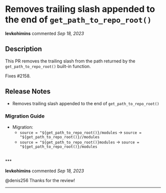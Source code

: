# Removes trailing slash appended to the end of `get_path_to_repo_root()`

**levkohimins** commented *Sep 18, 2023*

## Description

This PR removes the trailing slash from the path returned by the `get_path_to_repo_root()` built-in function.

Fixes #2158.

## Release Notes
* Removes trailing slash appended to the end of `get_path_to_repo_root()`

### Migration Guide

* Migration:
  * `source = "${get_path_to_repo_root()}/modules` -> `source = "${get_path_to_repo_root()}//modules`
  * `source = "${get_path_to_repo_root()}modules` -> `source = "${get_path_to_repo_root()}/modules`

<br />
***


**levkohimins** commented *Sep 18, 2023*

@denis256 Thanks for the review!
***

